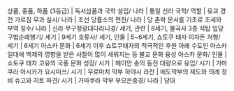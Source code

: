 상품, 중품, 하품 (3등급)		| 독서삼품과
국학 설립/ 나라		| 통일 신라
국학/ 역할		| 유교 경전 가르침
무과 실시/ 나라		| 조선
당률소의 편찬/ 나라		| 당
촌락 문서를 기초로 조세와 부역 징수/ 나라		| 신라
무구정광대다라니경/ 세기, 관련		| 8세기, 불국사 3층 석탑
입당구법순례행기/ 세기		| 9세기
호류사/ 세기, 인물		| 5~6세기, 쇼토쿠 태자
이차돈 처형/ 세기		| 6세기
아스카 문화		| 6세기 이후 쇼토쿠태자의 적극적인 후원 아래 수도인 아스카 일대에 백제의 영향을 받은 사찰이 많이 세워지는 등 불교 문화 융성
아스카 문화/ 인물		| 쇼토쿠 태자
고유의 국풍 문화 성장/ 시기		| 헤이안
송의 동전 대량으로 유입/ 시기		| 가마쿠라
아시카가 요시미쓰/ 시기		| 무로마치 막부
하야시 라잔		| 에도막부의 제도와 의례 정비
슈고와 지토 파견/ 시기		| 가마쿠라 막부
부모은중경/ 나라		| 당대
